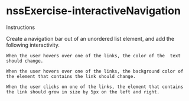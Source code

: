 # nssExercise-interactiveNavigation

Instructions

Create a navigation bar out of an unordered list element, and add the following interactivity.

	When the user hovers over one of the links, the color of the  text should change.

	When the user hovers over one of the links, the background color of the element that contains the link should change.

	When the user clicks on one of the links, the element that contains the link should grow in size by 5px on the left and right.